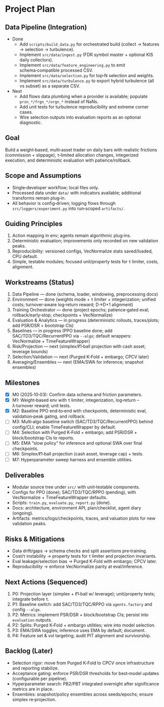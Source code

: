 # Project Plan

## Data Pipeline (Integration)
- Done
  - Add `scripts/build_data.py` for orchestrated build (collect → features → selection → turbulence).
  - Implement `src/data/ingest.py` (FDR symbol master + optional KIS daily collectors).
  - Implement `src/data/feature_engineering.py` to emit schema‑compatible processed CSV.
  - Implement `src/data/selection.py` for top‑N selection and weights.
  - Implement `src/data/turbulence.py` to export hybrid turbulence (all vs subset) as a separate CSV.
- Next
  - Add flows data plumbing when a provider is available; populate `prsn_*/frgn_*/orgn_*` instead of NaNs.
  - Add unit tests for turbulence reproducibility and extreme corner cases.
  - Wire selection outputs into evaluation reports as an optional diagnostic.

## Goal
Build a weight‑based, multi‑asset trader on daily bars with realistic frictions (commission + slippage), τ‑limited allocation changes, integerized execution, and deterministic evaluation with patience/rollback.

## Scope and Assumptions
- Single‑developer workflow; local files only.
- Processed data under `data/` with indicators available; additional transforms remain plug‑in.
- All behavior is config‑driven; logging flows through `src/loggers/experiment.py` into run‑scoped `artifacts/`.

## Guiding Principles
1. Action mapping in env; agents remain algorithmic plug‑ins.
2. Deterministic evaluation; improvements only recorded on new validation peaks.
3. Reproducibility: versioned configs, VecNormalize stats saved/loaded, CPU default.
4. Simple, testable modules; focused unit/property tests for τ limiter, costs, alignment.

## Workstreams (Status)
1. Data Pipeline — done (schema, loader, windowing, preprocessing docs)
2. Environment — done (weights mode + τ limiter + integerization; unified costs; turnover‑aware log‑return reward; D→D+1 alignment)
3. Training Orchestrator — done (project epochs; patience‑gated eval; rollback/early‑stop; checkpoints + VecNormalize)
4. Evaluation & Analytics — in progress (deterministic rollouts, traces/plots; add PSR/DSR + bootstrap CIs)
5. Baselines — in progress (PPO baseline done; add SAC/TD3/TQC/RecurrentPPO via `--algo`; default wrappers: VecNormalize + TimeFeatureWrapper)
6. Risk/Projection — next (simplex/ℓ1‑ball projection with cash asset; leverage bounds)
7. Selection/Validation — next (Purged K‑Fold + embargo; CPCV later)
8. Averaging/Ensembles — next (EMA/SWA for inference; snapshot ensembles)

## Milestones
- [x] M0 (2025‑10‑03): Confirm data schema and friction parameters.
- [x] M1: Weight‑based env with τ limiter, integerization, log‑return – λ·turnover reward; unit tests.
- [x] M2: Baseline PPO end‑to‑end with checkpoints, deterministic eval, validation‑peak gating, and rollback.
- [ ] M3: Multi‑algo baseline switch (SAC/TD3/TQC/RecurrentPPO) behind config/CLI; enable TimeFeatureWrapper by default.
- [ ] M4: Selection with Purged K‑Fold + embargo; add PSR/DSR + block/bootstrap CIs to reports.
- [ ] M5: EMA “slow policy” for inference and optional SWA over final checkpoints.
- [ ] M6: Simplex/ℓ1‑ball projection (cash asset, leverage cap) + tests.
- [ ] M7: Hyperparameter sweep harness and ensemble utilities.

## Deliverables
- Modular source tree under `src/` with unit‑testable components.
- Configs for PPO (done); SAC/TD3/TQC/RPPO (pending), with VecNormalize + TimeFeatureWrapper defaults.
- Scripts: `train.py`, `evaluate.py`, `report.py` (done).
- Docs: architecture, environment API, plan/checklist, agent diary (ongoing).
- Artifacts: metrics/logs/checkpoints, traces, and valuation plots for new validation peaks.

## Risks & Mitigations
- Data drift/gaps → schema checks and split assertions pre‑training.
- Cost/τ instability → property tests for τ limiter and projection invariants.
- Eval leakage/selection bias → Purged K‑Fold with embargo; CPCV later.
- Reproducibility → enforce VecNormalize parity at eval/inference.

## Next Actions (Sequenced)
1. P0: Projection layer (simplex + ℓ1‑ball w/ leverage); unit/property tests; integrate before τ.
2. P1: Baseline switch: add SAC/TD3/TQC/RPPO via `agents.factory` and config `--algo`.
3. P2: Metrics: implement PSR/DSR + block/bootstrap CIs; persist into `evaluation` outputs.
4. P2: Splits: Purged K‑Fold + embargo utilities; wire into model selection.
5. P3: EMA/SWA toggles; inference uses EMA by default; document.
6. P4: Feature set & vol targeting; audit PIT alignment and survivorship.

## Backlog (Later)
- Selection rigor: move from Purged K‑Fold to CPCV once infrastructure and reporting stabilize.
- Acceptance gating: enforce PSR/DSR thresholds for best‑model updates (configurable per pipeline).
- Hyperparameter search: PB2/PBT integrated overnight after significance metrics are in place.
- Ensembles: snapshot/policy ensembles across seeds/epochs; ensure simplex re‑projection.





